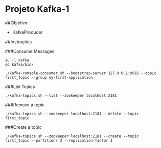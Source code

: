 # Projeto Kafka-1

##Objetivo
- KafkaProducer

##Instruções

###Consume Messages

    su -l kafka
    cd kafka/bin/

    ./kafka-console-consumer.sh --bootstrap-server 127.0.0.1:9092 --topic first_topic --group my-first-application

###List Topics

    ./kafka-topics.sh --list --zookeeper localhost:2181

###Remove a topic

    ./kafka-topics.sh --zookeeper localhost:2181 --delete --topic first_topic

###Create a topic

    ./kafka-topics.sh --zookeeper localhost:2181 --create --topic first_topic --partitions 3 --replication-factor 1